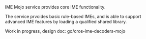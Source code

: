 IME Mojo service provides core IME functionality.

The service prvoides basic rule-based IMEs, and is able to support
advanced IME features by loading a qualified shared library.

Work in progress, design doc: go/cros-ime-decoders-mojo
